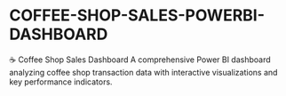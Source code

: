 # COFFEE-SHOP-SALES-POWERBI-DASHBOARD
☕ Coffee Shop Sales Dashboard A comprehensive Power BI dashboard analyzing coffee shop transaction data with interactive visualizations and key performance indicators.
